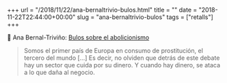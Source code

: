 +++
url = "/2018/11/22/ana-bernaltrivio-bulos.html"
title = ""
date = "2018-11-22T22:44:00+00:00"
slug = "ana-bernaltrivio-bulos"
tags = ["retalls"]
+++

&#128206; Ana Bernal-Triviño: [Bulos sobre el abolicionismo](https://amp.elperiodico.com/es/opinion/20181121/bulos-sobre-abolicionismo-prostitucion-articulo-opinion-ana-i-bernal-trivino-7157960)

> Somos el primer país de Europa en consumo de prostitución, el tercero del mundo […] Es decir, no olviden que detrás de este debate hay un sector que cuida por su dinero. Y cuando hay dinero, se ataca a lo que daña al negocio.

